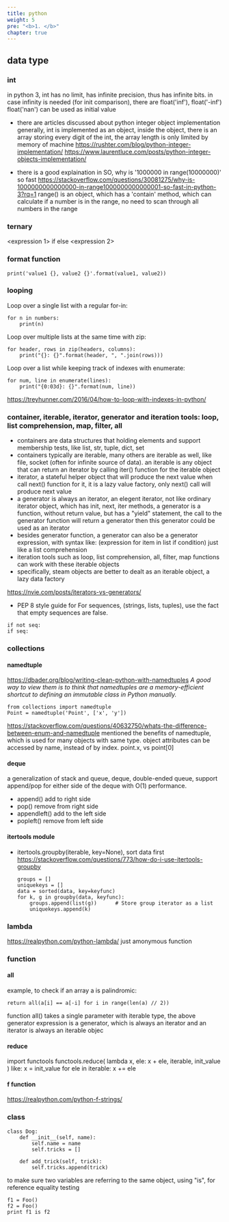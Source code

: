 ```yaml
---
title: python
weight: 5
pre: "<b>1. </b>"
chapter: true
---
```


## data type

### int
in python 3, int has no limit, has infinite precision, thus has infinite bits.
in case infinity is needed (for init comparison), there are float('inf'), float('-inf')
float('nan') can be used as initial value

* there are articles discussed about python integer object implementation
generally, int is implemented as an object, inside the object, there is an array
storing every digit of the int, the array length is only limited by memory of machine
https://rushter.com/blog/python-integer-implementation/
https://www.laurentluce.com/posts/python-integer-objects-implementation/

* there is a good explaination in SO, why is '1000000 in range(10000000)' so fast
https://stackoverflow.com/questions/30081275/why-is-1000000000000000-in-range1000000000000001-so-fast-in-python-3?rq=1
range() is an object, which has a 'contain' method, which can calculate if a number is
in the range, no need to scan through all numbers in the range

### ternary
<expression 1> if <condition> else <expression 2>

### format function
```
print('value1 {}, value2 {}'.format(value1, value2))
```
### looping
Loop over a single list with a regular for-in:
```
for n in numbers:
    print(n)
```
Loop over multiple lists at the same time with zip:
```
for header, rows in zip(headers, columns):
    print("{}: {}".format(header, ", ".join(rows)))
```

Loop over a list while keeping track of indexes with enumerate:

```
for num, line in enumerate(lines):
    print("{0:03d}: {}".format(num, line))
```
https://treyhunner.com/2016/04/how-to-loop-with-indexes-in-python/

### container, iterable, iterator, generator and iteration tools: loop, list comprehension, map, filter, all
* containers are data structures that holding elements and support membership tests, like list, str, tuple, dict, set
* containers typically are iterable, many others are iterable as well, like file, socket (often for infinite source of data).
  an iterable is any object that can return an iterator by calling iter() function for the iterable object
* iterator, a stateful helper object that will produce the next value when call next() function for it, it is a lazy value factory,
  only next() call will produce next value
* a generator is always an iterator, an elegent iterator, not like ordinary iterator object, which has init, next, iter methods,
  a generator is a function, without return value, but has a "yield" statement, the call to the generator function will return a generator
  then this generator could be used as an iterator
* besides generator function, a generator can also be a generator expression, with syntax like:
  (expression for item in list if condition)
  just like a list comprehension
* iteration tools such as loop, list comprehension, all, filter, map functions can work with these iterable objects
* specifically, steam objects are better to dealt as an iterable object, a lazy data factory

https://nvie.com/posts/iterators-vs-generators/

* PEP 8 style guide for For sequences, (strings, lists, tuples), use the fact that empty sequences are false.
```
if not seq:
if seq:
```

### collections
#### namedtuple
https://dbader.org/blog/writing-clean-python-with-namedtuples
*A good way to view them is to think that namedtuples are a
memory-efficient shortcut to defining an immutable class in
Python manually.*
```
from collections import namedtuple
Point = namedtuple('Point', ['x', 'y'])
```
https://stackoverflow.com/questions/40632750/whats-the-difference-between-enum-and-namedtuple
mentioned the benefits of namedtuple, which is used for many objects with same type. object
attributes can be accessed by name, instead of by index. point.x, vs point[0]

#### deque
a generalization of stack and queue, deque, double-ended queue, support append/pop for either side of the deque with O(1) performance.
* append() add to right side
* pop() remove from right side
* appendleft() add to the left side
* popleft() remove from left side

#### itertools module
* itertools.groupby(iterable, key=None), sort data first
  https://stackoverflow.com/questions/773/how-do-i-use-itertools-groupby
  ```
  groups = []
  uniquekeys = []
  data = sorted(data, key=keyfunc)
  for k, g in groupby(data, keyfunc):
      groups.append(list(g))      # Store group iterator as a list
      uniquekeys.append(k)
  ```


### lambda
https://realpython.com/python-lambda/
just amonymous function

### function
#### all
example, to check if an array a is palindromic:
```
return all(a[i] == a[-i] for i in range(len(a) // 2))
```
function all() takes a single parameter with iterable type,
the above generator expression is a generator, which
is always an iterator and an iterator is always an iterable objec

#### reduce
import functools
functools.reduce(
    lambda x, ele: x + ele,
    iterable,
    init_value
)
like:
x = init_value
for ele in iterable:
    x += ele

#### f function
https://realpython.com/python-f-strings/

### class
```
class Dog:
    def __init__(self, name):
        self.name = name
        self.tricks = []

    def add_trick(self, trick):
        self.tricks.append(trick)
```
to make sure two variables are referring to the same object, using "is", for reference equality testing
```
f1 = Foo()
f2 = Foo()
print f1 is f2
```
